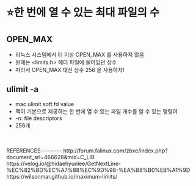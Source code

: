 ⭐한 번에 열 수 있는 최대 파일의 수
=============================

OPEN_MAX
--------

* 리눅스 시스템에서 더 이상 OPEN_MAX 를 사용하지 않음
* 원래는 <limits.h> 헤더 파일에 들어있던 상수
* 따라서 OPEN_MAX 대신 상수 256 을 사용하자!




ulimit -a
---------

* mac ulimit soft fd value
* 맥이 기본으로 제공하는 한 번에 열 수 있는 파일 개수를 알 수 있는 명령어
* -n: file descriptors
* 256개

</br>
</br>
REFERENCES
--------
http://forum.falinux.com/zbxe/index.php?document_srl=466628&mid=C_LIB
</br>
https://velog.io/@hidaehyunlee/GetNextLine-%EC%82%BD%EC%A7%88%EC%9D%98-%EA%B8%B0%EB%A1%9D
</br>
https://wilsonmar.github.io/maximum-limits/
</br>
</br>
</br>
